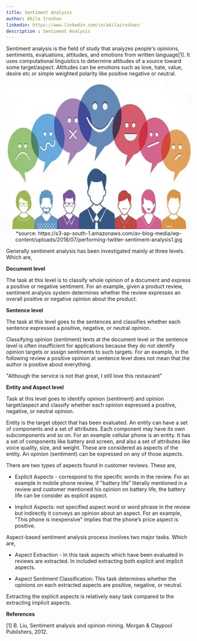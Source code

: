 ```yaml
---
title: Sentiment Analysis
author: Akila Iroshan
linkedin: https://www.linkedin.com/in/akilairoshan/ 
description : Sentiment Analysis
---
```


Sentiment analysis is the field of study that analyzes people's opinions, sentiments, evaluations, attitudes, and emotions from written language[1]. It uses computational linguistics to determine attitudes of a source toward some target/aspect. Attitudes can be emotions such as love, hate, value, desire etc or simple weighted polarity like positive negative or neutral. 

<img src="/img/akila_0.jpg" height="400" width="600" />
<center> *source: https://s3-ap-south-1.amazonaws.com/av-blog-media/wp-content/uploads/2018/07/performing-twitter-sentiment-analysis1.jpg </center>

Generally sentiment analysis has been investigated mainly at three levels. Which are,

**Document level**

The task at this level is to classify whole opinion of a document and express a positive or negative sentiment. For an example, given a product review, sentiment analysis system determines whether the review expresses an overall positive or negative opinion about the product.

**Sentence level**

The task at this level goes to the sentences and classifies whether each sentence expressed a positive, negative, or neutral opinion.

Classifying opinion (sentiment) texts at the document level or the sentence level is often insufficient for applications because they do not identify opinion targets or assign sentiments to such targets. For an example, in the following review a positive opinion at sentence level does not mean that the author is positive about everything. 

"Although the service is not that great, I still love this restaurant"

**Entity and Aspect level**

Task at this level goes to identify opinion (sentiment) and opinion target/aspect and classify whether each opinion expressed a positive, negative, or neutral opinion.

Entity is the target object that has been evaluated. An entity can have a set of components and a set of attributes. Each component may have its own subcomponents and so on. For an example cellular phone is an entity. It has a set of components like battery and screen, and also a set of attributes like voice quality, size, and weight. These are considered as aspects of the entity. An opinion (sentiment) can be expressed on any of those aspects.

There are two types of aspects found in customer reviews. These are,

* Explicit Aspects - correspond to the specific words in the review. For an example in mobile phone review, if "battery life" literally mentioned in a review and customer mentioned his opinion on battery life, the battery life can be consider as explicit aspect.

* Implicit Aspects: not specified aspect word or word phrase in the review but indirectly it conveys an opinion about an aspect. For an example, "This phone is inexpensive" implies that the phone’s price aspect is positive.

Aspect-based sentiment analysis process involves two major tasks. Which are,

* Aspect Extraction - In this task aspects which have been evaluated in reviews are extracted. In included extracting both explicit and implicit aspects.

* Aspect Sentiment Classification: This task determines whether the opinions on each extracted aspects are positive, negative, or neutral.

Extracting the explicit aspects is relatively easy task compared to the extracting implicit aspects.

**References**

[1]	B. Liu, Sentiment analysis and opinion mining. Morgan & Claypool Publishers, 2012.

